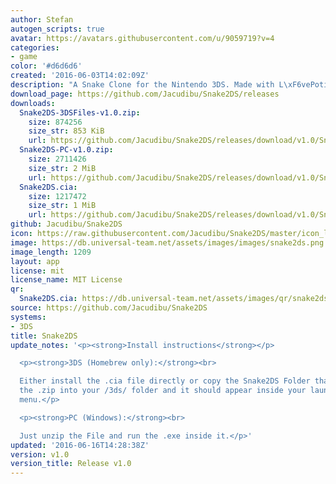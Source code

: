 ```yaml
---
author: Stefan
autogen_scripts: true
avatar: https://avatars.githubusercontent.com/u/9059719?v=4
categories:
- game
color: '#d6d6d6'
created: '2016-06-03T14:02:09Z'
description: "A Snake Clone for the Nintendo 3DS. Made with L\xF6vePotion."
download_page: https://github.com/Jacudibu/Snake2DS/releases
downloads:
  Snake2DS-3DSFiles-v1.0.zip:
    size: 874256
    size_str: 853 KiB
    url: https://github.com/Jacudibu/Snake2DS/releases/download/v1.0/Snake2DS-3DSFiles-v1.0.zip
  Snake2DS-PC-v1.0.zip:
    size: 2711426
    size_str: 2 MiB
    url: https://github.com/Jacudibu/Snake2DS/releases/download/v1.0/Snake2DS-PC-v1.0.zip
  Snake2DS.cia:
    size: 1217472
    size_str: 1 MiB
    url: https://github.com/Jacudibu/Snake2DS/releases/download/v1.0/Snake2DS.cia
github: Jacudibu/Snake2DS
icon: https://raw.githubusercontent.com/Jacudibu/Snake2DS/master/icon_large.png
image: https://db.universal-team.net/assets/images/images/snake2ds.png
image_length: 1209
layout: app
license: mit
license_name: MIT License
qr:
  Snake2DS.cia: https://db.universal-team.net/assets/images/qr/snake2ds.cia.png
source: https://github.com/Jacudibu/Snake2DS
systems:
- 3DS
title: Snake2DS
update_notes: '<p><strong>Install instructions</strong></p>

  <p><strong>3DS (Homebrew only):</strong><br>

  Either install the .cia file directly or copy the Snake2DS Folder that''s inside
  the .zip into your /3ds/ folder and it should appear inside your launcher''s home
  menu.</p>

  <p><strong>PC (Windows):</strong><br>

  Just unzip the File and run the .exe inside it.</p>'
updated: '2016-06-16T14:28:38Z'
version: v1.0
version_title: Release v1.0
---
```

